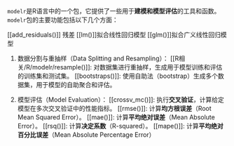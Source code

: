 `modelr`是R语言中的一个包，它提供了一些用于**建模和模型评估**的工具和函数。`modelr`包的主要功能包括以下几个方面：

[[add_residuals()]] 残差
[[lm()]]拟合线性回归模型
[[glm()]]拟合广义线性回归模型

1. 数据分割与重抽样（Data Splitting and Resampling）：
[[R相关/R/modelr/resample()]]: 对数据集进行重抽样，生成用于模型训练和评估的训练集和测试集。
[[bootstraps()]]: 使用自助法（bootstrap）生成多个数据集，用于模型的自助聚合和评估。

2. 模型评估（Model Evaluation）：
[[crossv_mc()]]: 执行**交叉验证**，计算给定模型在多次交叉验证中的性能指标。
[[rmse()]]: 计算**均方根误差**（Root Mean Squared Error）。
[[mae()]]: 计算**平均绝对误差**（Mean Absolute Error）。
[[rsq()]]: 计算**决定系数**（R-squared）。
[[mape()]]: 计算**平均绝对百分比误差**（Mean Absolute Percentage Error）

